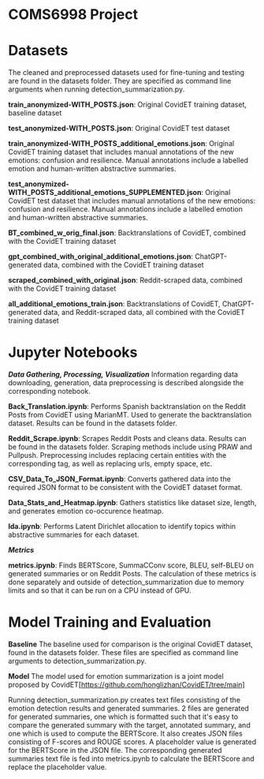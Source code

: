 # **COMS6998 Project**

# Datasets

The cleaned and preprocessed datasets used for fine-tuning and testing are found in the datasets folder. They are specified as command line arguments when running detection_summarization.py.  

**train_anonymized-WITH_POSTS.json**: Original CovidET training dataset, baseline dataset

**test_anonymized-WITH_POSTS.json**: Original CovidET test dataset 

**train_anonymized-WITH_POSTS_additional_emotions.json**: Original CovidET training dataset that includes manual annotations of the new emotions: confusion and resilience. Manual annotations include a labelled emotion and human-written abstractive summaries. 

**test_anonymized-WITH_POSTS_additional_emotions_SUPPLEMENTED.json**: Original CovidET test dataset that includes manual annotations of the new emotions: confusion and resilience. Manual annotations include a labelled emotion and human-written abstractive summaries. 

**BT_combined_w_orig_final.json**: Backtranslations of CovidET, combined with the CovidET training dataset

**gpt_combined_with_original_additional_emotions.json**: ChatGPT-generated data, combined with the CovidET training dataset

**scraped_combined_with_original.json**: Reddit-scraped data, combined with the CovidET training dataset

**all_additional_emotions_train.json**: Backtranslations of CovidET, ChatGPT-generated data, and Reddit-scraped data, all combined with the CovidET training dataset


# Jupyter Notebooks

***Data Gathering, Processing, Visualization*** 
Information regarding data downloading, generation, data preprocessing is described alongside the corresponding notebook. 

**Back_Translation.ipynb**: Performs Spanish backtranslation on the Reddit Posts from CovidET using MarianMT. Used to generate the backtranslation dataset. Results can be found in the datasets folder. 

**Reddit_Scrape.ipynb**: Scrapes Reddit Posts and cleans data. Results can be found in the datasets folder. Scraping methods include using PRAW and Pullpush. Preprocessing includes replacing certain entities with the corresponding tag, as well as replacing urls, empty space, etc. 

**CSV_Data_To_JSON_Format.ipynb**: Converts gathered data into the required JSON format to be consistent with the CovidET dataset format. 

**Data_Stats_and_Heatmap.ipynb**: Gathers statistics like dataset size, length, and generates emotion co-occurence heatmap. 

**lda.ipynb**: Performs Latent Dirichlet allocation to identify topics within abstractive summaries for each dataset. 


***Metrics***

**metrics.ipynb**: Finds BERTScore, SummaCConv score, BLEU, self-BLEU on generated summaries or on Reddit Posts. The calculation of these metrics is done separately and outside of detection_summarization due to memory limits and so that it can be run on a CPU instead of GPU. 

# Model Training and Evaluation
**Baseline** 
The baseline used for comparison is the original CovidET dataset, found in the datasets folder. These files are specified as command line arguments to detection_summarization.py. 

**Model** 
The model used for emotion summarization is a joint model proposed by CovidET[https://github.com/honglizhan/CovidET/tree/main]


Running detection_summarization.py creates text files consisting of the emotion detection results and generated summaries. 2 files are generated for generated summaries, one which is formatted such that it's easy to compare the generated summary with the target, annotated summary, and one which is used to compute the BERTScore. It also creates JSON files consisting of F-scores and ROUGE scores. A placeholder value is generated for the BERTScore in the JSON file. The corresponding generated summaries text file is fed into metrics.ipynb to calculate the BERTScore and replace the placeholder value. 
